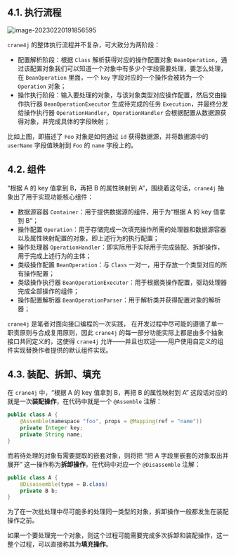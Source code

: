 ## 4.1. 执行流程

![image-20230220191856595](https://img.xiajibagao.top/image-20230220191856595.png)

`crane4j` 的整体执行流程并不复杂，可大致分为两阶段：

- 配置解析阶段：根据 `Class` 解析获得对应的操作配置对象 `BeanOperation`，通过该配置对象我们可以知道一个对象中有多少个字段需要处理，要怎么处理，在 `BeanOperation` 里面，一个 `key` 字段对应的一个操作会被转为一个 `Operation` 对象；
- 操作执行阶段：输入要处理的对象，与该对象类型对应操作配置，然后交由操作执行器 `BeanOperationExecutor` 生成待完成的任务 `Execution`，并最终分发给操作执行器 `OperationHandler`，`OperationHandler` 会根据配置从数据源获得对象，并完成具体的字段映射；

比如上图，即描述了 `Foo` 对象是如何通过 `id` 获得数据源，并将数据源中的 `userName` 字段值映射到 `Foo` 的 `name` 字段上的。

## 4.2. 组件

“根据 A 的 key 值拿到 B，再把 B 的属性映射到 A”，围绕着这句话，`crane4j` 抽象出了用于实现功能核心组件：

- 数据源容器 `Container`：用于提供数据源的组件，用于为“根据 A 的 key 值拿到 B”；
- 操作配置 `Operation`：用于存储完成一次填充操作所需的处理器和数据源容器以及属性映射配置的对象，即上述行为的执行配置；
- 操作处理器 `OperationHandler`：即实际用于实际用于完成装配、拆卸操作，用于完成上述行为的主体；
- 类级操作配置 `BeanOperation`：与 `Class` 一对一，用于存放一个类型对应的所有操作配置；
- 类级操作执行器 `BeanOperationExecutor`：用于根据类操作配置，驱动处理器完成全部操作的组件；
- 操作配置解析器 `BeanOperationParser`：用于解析类并获得配置对象的解析器；

`crane4j` 是笔者对面向接口编程的一次实践， 在开发过程中尽可能的遵循了单一职责原则与合成复用原则，因此 `crane4j` 的每一部分功能实际上都是由多个抽象接口共同定义的，这使得 `crane4j` 允许——并且也欢迎——用户使用自定义的组件实现替换作者提供的默认组件实现。

## 4.3. 装配、拆卸、填充

在 `crane4j` 中，“根据 A 的 key 值拿到 B，再把 B 的属性映射到 A” 这段话对应的就是一次**装配操作**，在代码中就是一个 `@Assemble` 注解：

~~~java
public class A {
    @Assemble(namespace "foo", props = @Mapping(ref = "name"))
    private Integer key;
    private String name;
}
~~~

而若待处理的对象有需要提取的嵌套对象，则将把 “把 A 字段里嵌套的对象取出并展开” 这一操作称为**拆卸操作**，在代码中对应一个 `@Disassemble` 注解：

~~~java
public class A {
    @Disassemble(type = B.class)
    private B b;
}
~~~

为了在一次批处理中尽可能多的处理同一类型的对象，拆卸操作一般都发生在装配操作之前。

如果一个要处理完一个对象，则这个过程可能需要完成多次拆卸和装配操作，这一整个过程，可以直接称其为**填充操作**。
